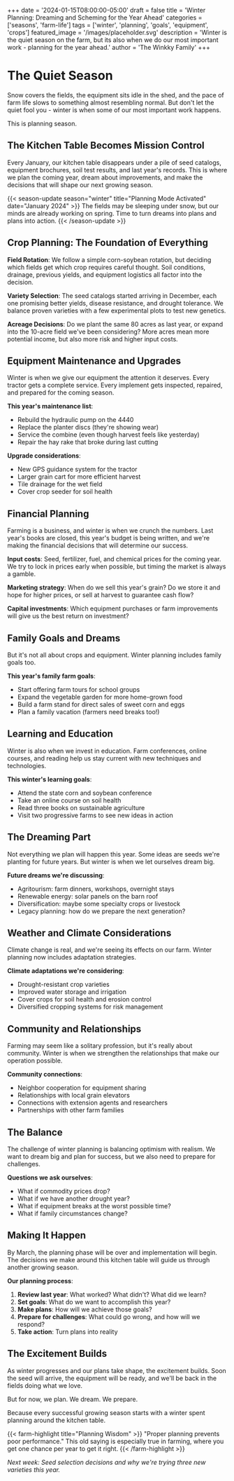 +++
date = '2024-01-15T08:00:00-05:00'
draft = false
title = 'Winter Planning: Dreaming and Scheming for the Year Ahead'
categories = ['seasons', 'farm-life']
tags = ['winter', 'planning', 'goals', 'equipment', 'crops']
featured_image = '/images/placeholder.svg'
description = 'Winter is the quiet season on the farm, but its also when we do our most important work - planning for the year ahead.'
author = 'The Winkky Family'
+++

# The Quiet Season

Snow covers the fields, the equipment sits idle in the shed, and the pace of farm life slows to something almost resembling normal. But don't let the quiet fool you - winter is when some of our most important work happens.

This is planning season.

## The Kitchen Table Becomes Mission Control

Every January, our kitchen table disappears under a pile of seed catalogs, equipment brochures, soil test results, and last year's records. This is where we plan the coming year, dream about improvements, and make the decisions that will shape our next growing season.

{{< season-update season="winter" title="Planning Mode Activated" date="January 2024" >}}
The fields may be sleeping under snow, but our minds are already working on spring. Time to turn dreams into plans and plans into action.
{{< /season-update >}}

## Crop Planning: The Foundation of Everything

**Field Rotation**: We follow a simple corn-soybean rotation, but deciding which fields get which crop requires careful thought. Soil conditions, drainage, previous yields, and equipment logistics all factor into the decision.

**Variety Selection**: The seed catalogs started arriving in December, each one promising better yields, disease resistance, and drought tolerance. We balance proven varieties with a few experimental plots to test new genetics.

**Acreage Decisions**: Do we plant the same 80 acres as last year, or expand into the 10-acre field we've been considering? More acres mean more potential income, but also more risk and higher input costs.

## Equipment Maintenance and Upgrades

Winter is when we give our equipment the attention it deserves. Every tractor gets a complete service. Every implement gets inspected, repaired, and prepared for the coming season.

**This year's maintenance list**:
- Rebuild the hydraulic pump on the 4440
- Replace the planter discs (they're showing wear)
- Service the combine (even though harvest feels like yesterday)
- Repair the hay rake that broke during last cutting

**Upgrade considerations**:
- New GPS guidance system for the tractor
- Larger grain cart for more efficient harvest
- Tile drainage for the wet field
- Cover crop seeder for soil health

## Financial Planning

Farming is a business, and winter is when we crunch the numbers. Last year's books are closed, this year's budget is being written, and we're making the financial decisions that will determine our success.

**Input costs**: Seed, fertilizer, fuel, and chemical prices for the coming year. We try to lock in prices early when possible, but timing the market is always a gamble.

**Marketing strategy**: When do we sell this year's grain? Do we store it and hope for higher prices, or sell at harvest to guarantee cash flow?

**Capital investments**: Which equipment purchases or farm improvements will give us the best return on investment?

## Family Goals and Dreams

But it's not all about crops and equipment. Winter planning includes family goals too.

**This year's family farm goals**:
- Start offering farm tours for school groups
- Expand the vegetable garden for more home-grown food
- Build a farm stand for direct sales of sweet corn and eggs
- Plan a family vacation (farmers need breaks too!)

## Learning and Education

Winter is also when we invest in education. Farm conferences, online courses, and reading help us stay current with new techniques and technologies.

**This winter's learning goals**:
- Attend the state corn and soybean conference
- Take an online course on soil health
- Read three books on sustainable agriculture
- Visit two progressive farms to see new ideas in action

## The Dreaming Part

Not everything we plan will happen this year. Some ideas are seeds we're planting for future years. But winter is when we let ourselves dream big.

**Future dreams we're discussing**:
- Agritourism: farm dinners, workshops, overnight stays
- Renewable energy: solar panels on the barn roof
- Diversification: maybe some specialty crops or livestock
- Legacy planning: how do we prepare the next generation?

## Weather and Climate Considerations

Climate change is real, and we're seeing its effects on our farm. Winter planning now includes adaptation strategies.

**Climate adaptations we're considering**:
- Drought-resistant crop varieties
- Improved water storage and irrigation
- Cover crops for soil health and erosion control
- Diversified cropping systems for risk management

## Community and Relationships

Farming may seem like a solitary profession, but it's really about community. Winter is when we strengthen the relationships that make our operation possible.

**Community connections**:
- Neighbor cooperation for equipment sharing
- Relationships with local grain elevators
- Connections with extension agents and researchers
- Partnerships with other farm families

## The Balance

The challenge of winter planning is balancing optimism with realism. We want to dream big and plan for success, but we also need to prepare for challenges.

**Questions we ask ourselves**:
- What if commodity prices drop?
- What if we have another drought year?
- What if equipment breaks at the worst possible time?
- What if family circumstances change?

## Making It Happen

By March, the planning phase will be over and implementation will begin. The decisions we make around this kitchen table will guide us through another growing season.

**Our planning process**:
1. **Review last year**: What worked? What didn't? What did we learn?
2. **Set goals**: What do we want to accomplish this year?
3. **Make plans**: How will we achieve those goals?
4. **Prepare for challenges**: What could go wrong, and how will we respond?
5. **Take action**: Turn plans into reality

## The Excitement Builds

As winter progresses and our plans take shape, the excitement builds. Soon the seed will arrive, the equipment will be ready, and we'll be back in the fields doing what we love.

But for now, we plan. We dream. We prepare.

Because every successful growing season starts with a winter spent planning around the kitchen table.

{{< farm-highlight title="Planning Wisdom" >}}
"Proper planning prevents poor performance." This old saying is especially true in farming, where you get one chance per year to get it right.
{{< /farm-highlight >}}

*Next week: Seed selection decisions and why we're trying three new varieties this year.*